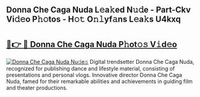## Donna Che Caga Nuda L𝚎a𝚔ed N𝚞𝚍e - Part-Ckv Vi𝚍𝚎o P𝚑𝚘tos - H𝚘𝚝 O𝚗𝚕yf𝚊ns L𝚎a𝚔s U4kxq

# <h2><a href="http://kf4efj6.oniu.top/?m=Donna+Che+Caga+Nuda">🔗👉 🔴 Donna Che Caga Nuda P𝚑ot𝚘𝚜 V𝚒d𝚎o</a></h2>

[![Donna Che Caga Nuda Nu𝚍e𝚜](https://i.imgur.com/0qMVB7G.gif)](http://kf4efj6.oniu.top/?m=Donna+Che+Caga+Nuda)
Digital trendsetter Donna Che Caga Nuda, recognized for publishing dance and lifestyle material, consisting of presentations and personal vlogs. Innovative director Donna Che Caga Nuda, famed for their remarkable abilities and achievements in guiding film and theater productions.  
